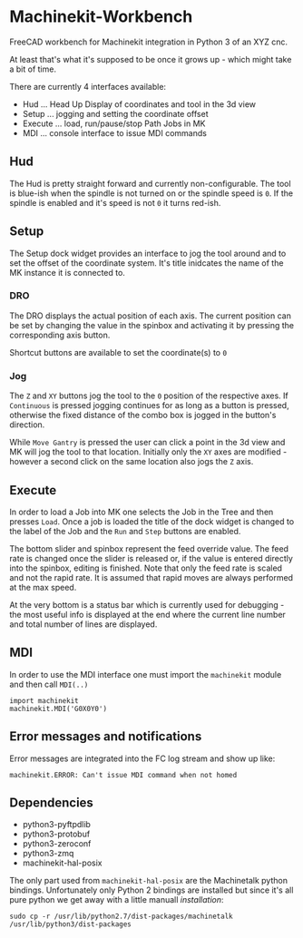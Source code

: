 # Machinekit-Workbench
FreeCAD workbench for Machinekit integration in Python 3 of an XYZ cnc.

At least that's what it's supposed to be once it grows up - which might take a bit of time.

There are currently 4 interfaces available:
* Hud     ... Head Up Display of coordinates and tool in the 3d view
* Setup   ... jogging and setting the coordinate offset
* Execute ... load, run/pause/stop Path Jobs in MK
* MDI     ... console interface to issue MDI commands

## Hud
The Hud is pretty straight forward and currently non-configurable. The tool is blue-ish when the spindle
is not turned on or the spindle speed is `0`. If the spindle is enabled and it's speed is not `0` it turns
red-ish.

## Setup
The Setup dock widget provides an interface to jog the tool around and to set the offset of the coordinate system.
It's title inidcates the name of the MK instance it is connected to.

### DRO
The DRO displays the actual position of each axis. The current position can be set by changing the value in the
spinbox and activating it by pressing the corresponding axis button.

Shortcut buttons are available to set the coordinate(s) to `0`

### Jog
The `Z` and `XY` buttons jog the tool to the `0` position of the respective axes. If `Continuous` is pressed
jogging continues for as long as a button is pressed, otherwise the fixed distance of the combo box is jogged
in the button's direction.

While `Move Gantry` is pressed the user can click a point in the 3d view and MK will jog the tool to that location.
Initially only the `XY` axes are modified - however a second click on the same location also jogs the `Z` axis.

## Execute
In order to load a Job into MK one selects the Job in the Tree and then presses `Load`. Once a job is loaded
the title of the dock widget is changed to the label of the Job and the `Run` and `Step` buttons are enabled.

The bottom slider and spinbox represent the feed override value. The feed rate is changed once the slider is
released or, if the value is entered directly into the spinbox, editing is finished. Note that only the feed
rate is scaled and not the rapid rate. It is assumed that rapid moves are always performed at the max speed.

At the very bottom is a status bar which is currently used for debugging - the most useful info is displayed
at the end where the current line number and total number of lines are displayed.

## MDI
In order to use the MDI interface one must import the `machinekit` module and then call `MDI(..)`
```
import machinekit
machinekit.MDI('G0X0Y0')
```

## Error messages and notifications
Error messages are integrated into the FC log stream and show up like:
```
machinekit.ERROR: Can't issue MDI command when not homed
```

## Dependencies
* python3-pyftpdlib
* python3-protobuf
* python3-zeroconf
* python3-zmq
* machinekit-hal-posix

The only part used from `machinekit-hal-posix` are the Machinetalk python bindings. Unfortunately only
Python 2 bindings are installed but since it's all pure python we get away with a little manuall _installation_:

```
sudo cp -r /usr/lib/python2.7/dist-packages/machinetalk /usr/lib/python3/dist-packages
```


